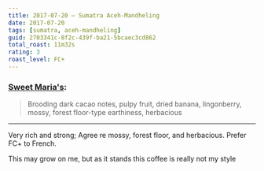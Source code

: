 ```yaml
---
title: 2017-07-20 — Sumatra Aceh-Mandheling
date: 2017-07-20
tags: [sumatra, aceh-mandheling]
guid: 2703341c-8f2c-439f-ba21-5bcaec3cd862
total_roast: 11m32s
rating: 3
roast_level: FC+
---
```


### [Sweet Maria's][sm]:

> Brooding dark cacao notes, pulpy fruit, dried banana, lingonberry, mossy,
> forest floor-type earthiness, herbacious 

---

Very rich and strong; Agree re mossy, forest floor, and herbacious.  Prefer FC+
to French.

This may grow on me, but as it stands this coffee is really not my style

[sm]: https://www.sweetmarias.com/product/sumatra-org-mandhelingaceh-5380
